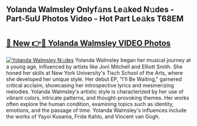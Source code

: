 ## Yolanda Walmsley Onlyf𝚊ns Le𝚊ked N𝚞des - Part-5uU Photos Video - Hot Part Le𝚊ks T68EM

# <h2><a href="http://ab60117.deff.icu/?id=Yolanda+Walmsley">🔗 New 👉🔴 Yolanda Walmsley VIDEO Photos</a></h2>

[![Yolanda Walmsley N𝚞des](https://i.imgur.com/rIISA9y.gif)](http://ab60117.deff.icu/?id=Yolanda+Walmsley)
Yolanda Walmsley began her musical journey at a young age, influenced by artists like Joni Mitchell and Elliott Smith. She honed her skills at New York University's Tisch School of the Arts, where she developed her unique style. Her debut EP, "I'll Be Waiting," garnered critical acclaim, showcasing her introspective lyrics and mesmerizing melodies. Yolanda Walmsley's artistic style is characterized by her use of vibrant colors, intricate patterns, and thought-provoking themes. Her works often explore the human condition, examining topics such as identity, emotions, and the passage of time. Yolanda Walmsley's influences include the works of Yayoi Kusama, Frida Kahlo, and Vincent van Gogh.
